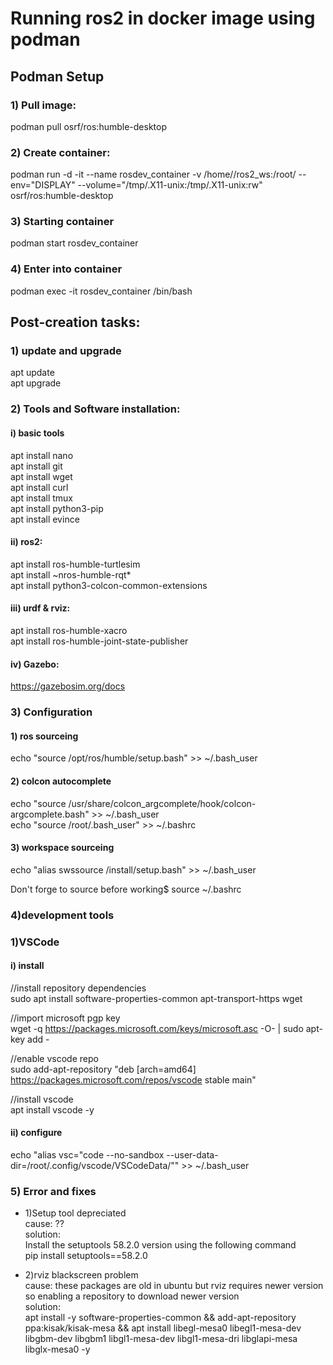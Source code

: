 # Running ros2 in docker image using podman

## Podman Setup

### 1) Pull image:
podman pull osrf/ros:humble-desktop

### 2) Create container:
podman run -d -it --name rosdev_container -v /home/<user-name>/ros2_ws:/root/ --env="DISPLAY" --volume="/tmp/.X11-unix:/tmp/.X11-unix:rw" osrf/ros:humble-desktop

### 3) Starting container
podman start rosdev_container

### 4) Enter into container
podman exec -it rosdev_container /bin/bash

## Post-creation tasks:

### 1) update and upgrade
apt update <br>
apt upgrade 

### 2) Tools and Software installation:

#### i) basic tools 
apt install nano <br>
apt install git <br>
apt install wget <br>
apt install curl <br>
apt install tmux <br>
apt install python3-pip <br>
apt install evince <br>

#### ii) ros2:
apt install ros-humble-turtlesim <br>
apt install ~nros-humble-rqt* <br>
apt install python3-colcon-common-extensions <br>

#### iii) urdf & rviz:
apt install ros-humble-xacro <br>
apt install ros-humble-joint-state-publisher <br>

#### iv) Gazebo:
https://gazebosim.org/docs

### 3) Configuration

#### 1) ros sourceing
echo "source /opt/ros/humble/setup.bash" >> ~/.bash_user

#### 2) colcon autocomplete
echo "source /usr/share/colcon_argcomplete/hook/colcon-argcomplete.bash" >> ~/.bash_user <br>
echo "source /root/.bash_user" >> ~/.bashrc <br>

#### 3) workspace sourceing
echo "alias swssource /install/setup.bash" >> ~/.bash_user

Don't forge to source before working$ source ~/.bashrc

### 4)development tools

### 1)VSCode 

#### i) install
//install repository dependencies <br>
sudo apt install software-properties-common apt-transport-https wget<br>

//import microsoft pgp key <br>
wget -q https://packages.microsoft.com/keys/microsoft.asc -O- | sudo apt-key add - <br>

//enable vscode repo <br>
sudo add-apt-repository "deb [arch=amd64] https://packages.microsoft.com/repos/vscode stable main" <br>

//install vscode <br>
apt install vscode -y

#### ii) configure
echo "alias vsc="code --no-sandbox --user-data-dir=/root/.config/vscode/VSCodeData/"" >> ~/.bash_user

### 5) Error and fixes

* 1)Setup tool depreciated <br> cause: ?? <br> solution: <br> Install the setuptools 58.2.0 version using the following command <br> pip install setuptools==58.2.0 <br>

* 2)rviz blackscreen problem <br> cause: these packages are old in ubuntu but rviz requires newer version so enabling a repository to download newer version <br> solution: <br> apt install -y software-properties-common && add-apt-repository ppa:kisak/kisak-mesa && apt install libegl-mesa0 libegl1-mesa-dev libgbm-dev libgbm1 libgl1-mesa-dev libgl1-mesa-dri libglapi-mesa libglx-mesa0 -y

























